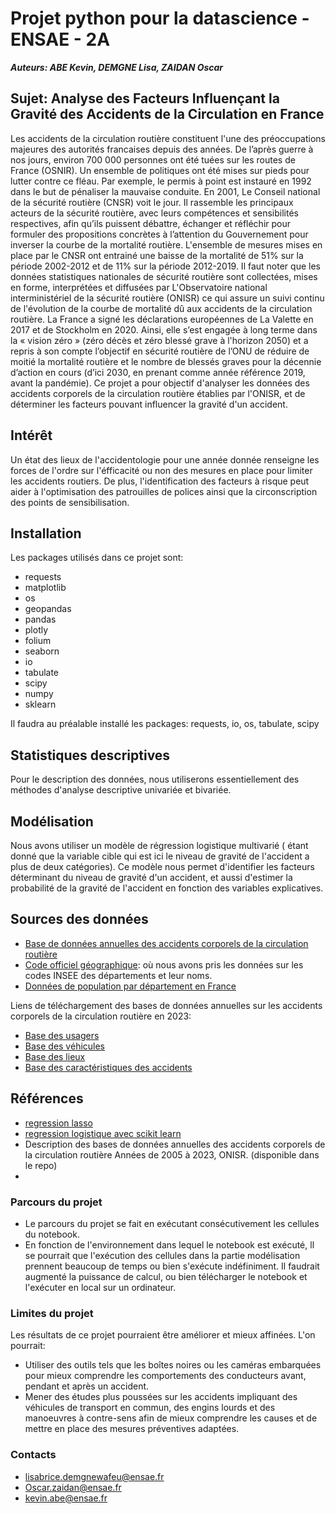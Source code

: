 # Projet python pour la datascience - ENSAE - 2A

**_Auteurs: ABE Kevin, DEMGNE Lisa, ZAIDAN Oscar_**

## Sujet: **Analyse des Facteurs Influençant la Gravité des Accidents de la Circulation en France**
Les accidents de la circulation routière constituent l'une des préoccupations majeures des autorités francaises depuis des années. De l’après guerre à nos jours, environ 700 000 personnes ont été tuées sur les routes de France (OSNIR). Un ensemble de politiques ont été mises sur pieds pour lutter contre ce fléau. Par exemple, le permis à point est instauré en 1992 dans le but de pénaliser la mauvaise conduite. En 2001, Le Conseil national de la sécurité routière (CNSR) voit le jour. Il rassemble les principaux acteurs de la sécurité routière, avec leurs compétences et sensibilités respectives, afin qu’ils puissent débattre, échanger et réfléchir pour formuler des propositions concrètes à l’attention du Gouvernement pour inverser la courbe de la mortalité routière. L'ensemble de mesures mises en place par le CNSR ont entrainé une baisse de la mortalité de 51% sur la période 2002-2012 et de 11% sur la période 2012-2019. Il faut noter que les données statistiques nationales de sécurité routière sont collectées, mises en forme, interprétées et diffusées par L'Observatoire national interministériel de la sécurité routière (ONISR) ce qui assure un suivi continu de l'évolution de la courbe de mortalité dû aux accidents de la circulation routière.
La France a signé les déclarations européennes de La Valette en 2017 et de Stockholm en 2020. Ainsi, elle s’est engagée à long terme dans la « vision zéro » (zéro décès et zéro blessé grave à l'horizon 2050) et a repris à son compte l’objectif en sécurité routière de l’ONU de réduire de moitié la mortalité routière et le nombre de blessés graves pour la décennie d’action en cours (d’ici 2030, en prenant comme année référence 2019, avant la pandémie).
Ce projet a pour objectif d'analyser les données des accidents corporels de la circulation routière établies par l'ONISR, et de  déterminer les facteurs pouvant influencer la gravité d'un accident.

## Intérêt
Un état des lieux de l'accidentologie pour une année donnée renseigne les forces de l'ordre sur l'éfficacité ou non des mesures en place pour limiter les accidents routiers. De plus, l'identification des facteurs à risque peut aider à l'optimisation des patrouilles de polices ainsi que la circonscription des points de sensibilisation.

## Installation

Les packages utilisés dans ce projet sont:
- requests
- matplotlib
- os
- geopandas
- pandas
- plotly
- folium
- seaborn
- io
- tabulate
- scipy
- numpy
- sklearn

Il faudra au préalable installé les packages: requests, io, os, tabulate, scipy


## Statistiques descriptives
Pour le description des données, nous utiliserons essentiellement des méthodes d'analyse descriptive univariée et bivariée.

## Modélisation
Nous avons utiliser un modèle de régression logistique multivarié ( étant donné que la variable cible qui est ici le niveau de gravité de l'accident a plus de deux catégories). Ce modèle nous permet d'identifier les facteurs déterminant du niveau de gravité d'un accident, et aussi d'estimer la probabilité de la gravité de l'accident en fonction des variables explicatives.

## Sources des données

- [Base de données annuelles des accidents corporels de la circulation routière](https://www.data.gouv.fr/fr/datasets/bases-de-donnees-annuelles-des-accidents-corporels-de-la-circulation-routiere-annees-de-2005-a-2023/?reuses_page=1#/resources)
- [Code officiel géographique](https://www.insee.fr/fr/metadonnees/source/operation/s2085/bases-donnees-ligne): où nous avons pris les données sur les codes INSEE des départements et leur noms.
- [Données de population par département en France]("https://www.insee.fr/fr/statistiques/fichier/7752095/estim-pop-dep-sexe-gca-1975-2024.xls")


Liens de téléchargement des bases de données annuelles sur les accidents corporels de la circulation routière en 2023:
- [Base des usagers](https://www.data.gouv.fr/fr/datasets/r/68848e2a-28dd-4efc-9d5f-d512f7dbe66f)
- [Base des véhicules](https://www.data.gouv.fr/fr/datasets/r/146a42f5-19f0-4b3e-a887-5cd8fbef057b)
- [Base des lieux](https://www.data.gouv.fr/fr/datasets/r/8bef19bf-a5e4-46b3-b5f9-a145da4686bc)
- [Base des caractéristiques des accidents](https://www.data.gouv.fr/fr/datasets/r/104dbb32-704f-4e99-a71e-43563cb604f2)

## Références

- [regression lasso](https://www.ibm.com/fr-fr/topics/lasso-regression)
- [regression logistique avec scikit learn](https://scikit-learn.org/stable/modules/generated/sklearn.linear_model.LogisticRegression.html)
- Description des bases de données annuelles des accidents corporels de la circulation routière Années de 2005 à 2023, ONISR. (disponible dans le repo)
- 

### Parcours du projet

- Le parcours du projet se fait en exécutant consécutivement les cellules du notebook.
- En fonction de l'environnement dans lequel le notebook est exécuté, ll se pourrait que l'exécution des cellules dans la partie modélisation prennent beaucoup de temps ou bien s'exécute indéfiniment. Il faudrait augmenté la puissance de calcul, ou bien télécharger le notebook et l'exécuter en local sur un ordinateur.

### Limites du projet

Les résultats de ce projet pourraient être améliorer et mieux affinées. L'on pourrait:
- Utiliser des outils tels que les boîtes noires ou les caméras embarquées pour mieux comprendre les comportements des conducteurs avant, pendant et après un accident.
- Mener des études plus poussées sur les accidents impliquant des véhicules de transport en commun, des engins lourds et des manoeuvres à contre-sens afin de mieux comprendre les causes et de mettre en place des mesures préventives adaptées.

### Contacts

- lisabrice.demgnewafeu@ensae.fr
- Oscar.zaidan@ensae.fr
- kevin.abe@ensae.fr